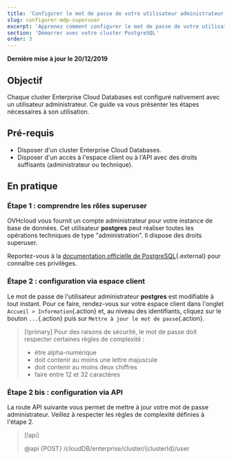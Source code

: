 ```yaml
---
title: 'Configurer le mot de passe de votre utilisateur administrateur'
slug: configurer-mdp-superuser
excerpt: 'Apprenez comment configurer le mot de passe de votre utilisateur administrateur'
section: 'Démarrer avec votre cluster PostgreSQL'
order: 3
---
```


**Dernière mise à jour le 20/12/2019**

## Objectif

Chaque cluster Enterprise Cloud Databases est configuré nativement avec un utilisateur administrateur.
Ce guide va vous présenter les étapes nécessaires à son utilisation.


## Pré-requis
- Disposer d'un cluster Enterprise Cloud Databases.
- Disposer d'un accès à l'espace client ou à l'API avec des droits suffisants (administrateur ou technique).


## En pratique

### Étape 1 : comprendre les rôles superuser

OVHcloud vous fournit un compte administrateur pour votre instance de base de données. Cet utilisateur **postgres** peut réaliser toutes les opérations techniques de type "administration". Il dispose des droits superuser.

Reportez-vous à la [documentation officielle de PostgreSQL](https://www.postgresql.org/docs/current/role-attributes.html){.external} pour connaître ces privilèges.


### Étape 2 : configuration via espace client

Le mot de passe de l'utilisateur administrateur **postgres** est modifiable à tout instant. Pour ce faire, rendez-vous sur votre espace client dans l'onglet `Accueil > Information`{.action} et, au niveau des identifiants, cliquez sur le bouton `...`{.action} puis sur `Mettre à jour le mot de passe`{.action}.

> [!primary]
> Pour des raisons de sécurité, le mot de passe doit respecter certaines règles de complexité :
>
> - être alpha-numérique
> - doit contenir au moins une lettre majuscule
> - doit contenir au moins deux chiffres
> - faire entre 12 et 32 caractères
>


### Étape 2 bis : configuration via API

La route API suivante vous permet de mettre à jour votre mot de passe administrateur.
Veillez à respecter les règles de complexité définies à l'étape 2.


> [!api]
>
> @api {POST} /cloudDB/enterprise/cluster/{clusterId}/user
>
```
